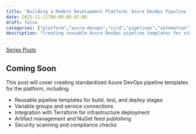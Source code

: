 ```yaml
---
title: "Building a Modern Development Platform: Azure DevOps Pipeline Templates ♻️"
date: 2025-11-11T06:00:00-07:00
draft: false
categories: ["platform","azure-devops","cicd","pipelines","automation"]
description: "Creating reusable Azure DevOps pipeline templates for standardized build, test, and deployment workflows across all platform applications"
---
```


[Series Posts](https://brianpsheridan.com/categories.html#platform)

## Coming Soon

This post will cover creating standardized Azure DevOps pipeline templates for the platform, including:
- Reusable pipeline templates for build, test, and deploy stages
- Variable groups and service connections
- Integration with Terraform for infrastructure deployment
- Artifact management and NuGet feed publishing
- Security scanning and compliance checks
